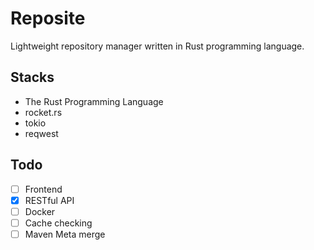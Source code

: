 # Reposite

Lightweight repository manager written in Rust programming language.

## Stacks

- The Rust Programming Language
- rocket.rs
- tokio
- reqwest

## Todo

- [ ] Frontend
- [x] RESTful API
- [ ] Docker
- [ ] Cache checking
- [ ] Maven Meta merge

